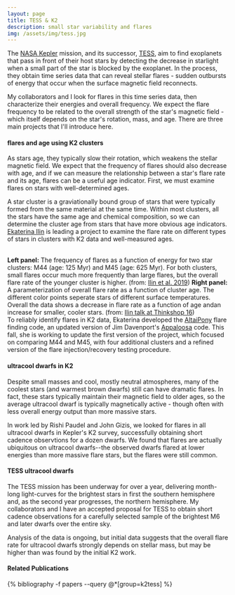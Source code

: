 ```yaml
---
layout: page
title: TESS & K2
description: small star variability and flares
img: /assets/img/tess.jpg
---
```


The [NASA Kepler](https://www.nasa.gov/mission_pages/kepler/main/index.html) mission, and its successor, [TESS](https://www.nasa.gov/tess-transiting-exoplanet-survey-satellite), aim to find exoplanets that pass in front of their host stars by detecting the decrease in starlight when a small part of the star is blocked by the exoplanet. In the process, they obtain time series data that can reveal stellar flares - sudden outbursts of energy that occur when the surface magnetic field reconnects. 

My collaborators and I look for flares in this time series data, then characterize their energies and overall frequency. We expect the flare frequency to be related to the overall strength of the star's magnetic field - which itself depends on the star's rotation, mass, and age. There are three main projects that I'll introduce here.

#### flares and age using K2 clusters

As stars age, they typically slow their rotation, which weakens the stellar magnetic field. We expect that the frequency of flares should also decrease with age, and if we can measure the relationship between a star's flare rate and its age, flares can be a useful age indicator. First, we must examine flares on stars with well-determined ages. 

A star cluster is a graviationally bound group of stars that were typically formed from the same material at the same time. Within most clusters, all the stars have the same age and chemical composition, so we can determine the cluster age from stars that have more obvious age indicators. [Ekaterina Ilin](https://ekaterinailin.github.io/) is leading a project to examine the flare rate on different types of stars in clusters with K2 data and well-measured ages. 

<div class="img_row">
    <img class="col half left" src="{{ site.baseurl }}/assets/img/FFDtwo.png" alt="" title="normalized emission lines during a large flare"/>
    <img class="col half left" src="{{ site.baseurl }}/assets/img/allflare.png" alt="" title="height of formation of emission lines"/>
</div>
<div class="col three caption" style="float: right">
<b>Left panel:</b> The frequency of flares as a function of energy for two star clusters: M44 (age: 125 Myr) and M45 (age: 625 Myr). For both clusters, small flares occur much more frequently than large flares, but the overall flare rate of the younger cluster is higher. (from: <a href='https://ui.adsabs.harvard.edu/abs/2019A%26A...622A.133I/abstract'>Ilin et al. 2019</a>)
<b>Right panel:</b> A parameterization of overall flare rate as a function of cluster age. The different color points seperate stars of different surface temperatures. Overall the data shows a decrease in flare rate as a function of age andan increase for smaller, cooler stars. (from: <a href='https://speakerdeck.com/ekaterinailin/k2-and-tess'>Ilin talk at Thinkshop 16</a>)
</div>

To reliably identify flares in K2 data, Ekaterina developed the [AltaiPony](https://altaipony.readthedocs.io/en/latest/) flare finding code, an updated version of Jim Davenport's [Appaloosa](https://github.com/jradavenport/appaloosa) code. This fall, she is working to update the first version of the project, which focused on comparing M44 and M45, with four additional clusters and a refined version of the flare injection/recovery testing procedure. 


#### ultracool dwarfs in K2

Despite small masses and cool, mostly neutral atmospheres, many of the coolest stars (and warmest brown dwarfs) still can have dramatic flares. In fact, these stars typically maintain their magnetic field to older ages, so the average ultracool dwarf is typically magnetically active - though often with less overall energy output than more massive stars.  

In work led by Rishi Paudel and John Gizis, we looked for flares in all ultracool dwarfs in Kepler's K2 survey, successfully obtaining short cadence observtions for a dozen dwarfs. We found that flares are actually ubiquitous on ultracool dwarfs--the observed dwarfs flared at lower energies than more massive flare stars, but the flares were still common. 

#### TESS ultracool dwarfs

The TESS mission has been underway for over a year, delivering month-long light-curves for the brightest stars in first the southern hemisphere and, as the second year progresses, the northern hemisphere. My collaborators and I have an accepted proposal for TESS to obtain short cadence observations for a carefully selected sample of the brightest M6 and later dwarfs over the entire sky. 

Analysis of the data is ongoing, but initial data suggests that the overall flare rate for ultracool dwarfs strongly depends on stellar mass, but may be higher than was found by the initial K2 work. 

#### Related Publications

{% bibliography -f papers --query @*[group=k2tess] %}